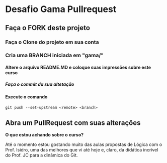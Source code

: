 # Desafio Gama Pullrequest

## Faça o FORK deste projeto

### Faça o Clone do projeto em sua conta

### Cria uma BRANCH iniciada em "gama/"

#### Altere o arquivo README.MD e coloque suas impressões sobre este curso

##### Faça o commit da sua altetação

#### Execute o comando

`git push --set-upstream <remote> <branch>`

## Abra um PullRequest com suas alterações

**O que estou achando sobre o curso?**

Até o momento estou gostando muito das aulas propostas de Lógica com o Prof. Isidro, uma das melhores que vi até hoje e, claro, da didática incrível do Prof. JC para a dinâmica do Git.
